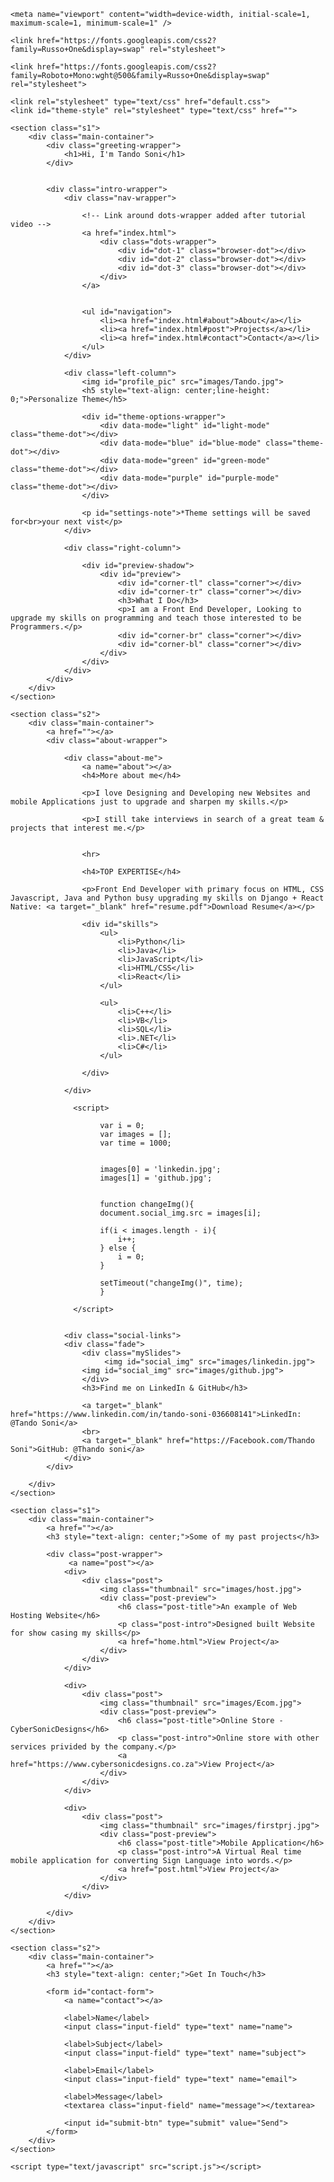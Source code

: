 <!DOCTYPE html>
<html>
<head>
	<title>Profile for Tando Soni</title>


	<meta name="viewport" content="width=device-width, initial-scale=1, maximum-scale=1, minimum-scale=1" />

	<link href="https://fonts.googleapis.com/css2?family=Russo+One&display=swap" rel="stylesheet">

	<link href="https://fonts.googleapis.com/css2?family=Roboto+Mono:wght@500&family=Russo+One&display=swap" rel="stylesheet">

	<link rel="stylesheet" type="text/css" href="default.css">
	<link id="theme-style" rel="stylesheet" type="text/css" href="">
</head>
<body>

	<section class="s1">
		<div class="main-container">
			<div class="greeting-wrapper">
				<h1>Hi, I'm Tando Soni</h1>
			</div>


			<div class="intro-wrapper">
				<div class="nav-wrapper">

					<!-- Link around dots-wrapper added after tutorial video -->
					<a href="index.html">
						<div class="dots-wrapper">
							<div id="dot-1" class="browser-dot"></div>
							<div id="dot-2" class="browser-dot"></div>
							<div id="dot-3" class="browser-dot"></div>
						</div>
					</a>
					

					<ul id="navigation">
						<li><a href="index.html#about">About</a></li>
                        <li><a href="index.html#post">Projects</a></li>   
						<li><a href="index.html#contact">Contact</a></li>  
					</ul>
				</div>

				<div class="left-column">
					<img id="profile_pic" src="images/Tando.jpg">
					<h5 style="text-align: center;line-height: 0;">Personalize Theme</h5>

					<div id="theme-options-wrapper">
						<div data-mode="light" id="light-mode" class="theme-dot"></div>
						<div data-mode="blue" id="blue-mode" class="theme-dot"></div>
						<div data-mode="green" id="green-mode" class="theme-dot"></div>
						<div data-mode="purple" id="purple-mode" class="theme-dot"></div>
					</div>

					<p id="settings-note">*Theme settings will be saved for<br>your next vist</p>
				</div>

				<div class="right-column">

					<div id="preview-shadow">
						<div id="preview">
							<div id="corner-tl" class="corner"></div>
							<div id="corner-tr" class="corner"></div>
							<h3>What I Do</h3>
							<p>I am a Front End Developer, Looking to upgrade my skills on programming and teach those interested to be Programmers.</p>
							<div id="corner-br" class="corner"></div>
							<div id="corner-bl" class="corner"></div>
						</div>
					</div>
				</div>
			</div>
		</div>
	</section>

	<section class="s2">
		<div class="main-container">
			<a href=""></a>  
			<div class="about-wrapper">
				
				<div class="about-me">
					<a name="about"></a>
					<h4>More about me</h4>

					<p>I love Designing and Developing new Websites and mobile Applications just to upgrade and sharpen my skills.</p>

					<p>I still take interviews in search of a great team & projects that interest me.</p>


					<hr>

					<h4>TOP EXPERTISE</h4>

					<p>Front End Developer with primary focus on HTML, CSS Javascript, Java and Python busy upgrading my skills on Django + React Native: <a target="_blank" href="resume.pdf">Download Resume</a></p>

					<div id="skills">
						<ul>
							<li>Python</li>
							<li>Java</li>
							<li>JavaScript</li>
							<li>HTML/CSS</li>
							<li>React</li>
						</ul>

						<ul>
							<li>C++</li>
							<li>VB</li>
							<li>SQL</li>
							<li>.NET</li>
							<li>C#</li>
						</ul>

					</div>

				</div>

				  <script>
                      
						var i = 0;
						var images = [];
						var time = 1000;


						images[0] = 'linkedin.jpg';
						images[1] = 'github.jpg';


						function changeImg(){
						document.social_img.src = images[i];

						if(i < images.length - i){
							i++;
						} else {
							i = 0;
						}

						setTimeout("changeImg()", time);
						}

				  </script>

				  
				<div class="social-links">
				<div class="fade">
					<div class="mySlides">
					     <img id="social_img" src="images/linkedin.jpg">
					<img id="social_img" src="images/github.jpg">
					</div>
					<h3>Find me on LinkedIn & GitHub</h3>

					<a target="_blank" href="https://www.linkedin.com/in/tando-soni-036608141">LinkedIn: @Tando Soni</a>
					<br>
					<a target="_blank" href="https://Facebook.com/Thando Soni">GitHub: @Thando soni</a>
				</div>
			</div>

		</div>
	</section>

	<section class="s1">
		<div class="main-container">
			<a href=""></a>
			<h3 style="text-align: center;">Some of my past projects</h3>

			<div class="post-wrapper">
                 <a name="post"></a>
				<div>
					<div class="post">
						<img class="thumbnail" src="images/host.jpg">
						<div class="post-preview">
							<h6 class="post-title">An example of Web Hosting Website</h6>
							<p class="post-intro">Designed built Website for show casing my skills</p>
							<a href="home.html">View Project</a>
						</div>
					</div>
				</div>

				<div>
					<div class="post">
						<img class="thumbnail" src="images/Ecom.jpg">
						<div class="post-preview">
							<h6 class="post-title">Online Store - CyberSonicDesigns</h6>
							<p class="post-intro">Online store with other services privided by the company.</p>
							<a href="https://www.cybersonicdesigns.co.za">View Project</a>
						</div>
					</div>
				</div>

				<div>
					<div class="post">
						<img class="thumbnail" src="images/firstprj.jpg">
						<div class="post-preview">
							<h6 class="post-title">Mobile Application</h6>
							<p class="post-intro">A Virtual Real time mobile application for converting Sign Language into words.</p>
							<a href="post.html">View Project</a>
						</div>
					</div>
				</div>

			</div>
		</div>
	</section>

	<section class="s2">
		<div class="main-container">
			<a href=""></a>
			<h3 style="text-align: center;">Get In Touch</h3>

			<form id="contact-form">
				<a name="contact"></a>

				<label>Name</label>
				<input class="input-field" type="text" name="name">

				<label>Subject</label>
				<input class="input-field" type="text" name="subject">

				<label>Email</label>
				<input class="input-field" type="text" name="email">

				<label>Message</label>
				<textarea class="input-field" name="message"></textarea>

				<input id="submit-btn" type="submit" value="Send">
			</form>
		</div>
	</section> 

	<script type="text/javascript" src="script.js"></script>
</body>
</html>
